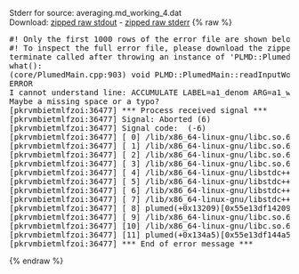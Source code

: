 Stderr for source:  averaging.md_working_4.dat   
Download: [zipped raw stdout](averaging.md_working_4.dat.plumed.stdout.txt.zip) - [zipped raw stderr](averaging.md_working_4.dat.plumed.stderr.txt.zip) 
{% raw %}
<pre>
#! Only the first 1000 rows of the error file are shown below
#! To inspect the full error file, please download the zipped raw stderr file above
terminate called after throwing an instance of 'PLMD::Plumed::ExceptionError'
what():
(core/PlumedMain.cpp:903) void PLMD::PlumedMain::readInputWords(const std::vector<std::__cxx11::basic_string<char> >&)
ERROR
I cannot understand line: ACCUMULATE LABEL=a1_denom ARG=a1_weight STRIDE=1 CLEAR=100
Maybe a missing space or a typo?
[pkrvmbietmlfzoi:36477] *** Process received signal ***
[pkrvmbietmlfzoi:36477] Signal: Aborted (6)
[pkrvmbietmlfzoi:36477] Signal code:  (-6)
[pkrvmbietmlfzoi:36477] [ 0] /lib/x86_64-linux-gnu/libc.so.6(+0x45330)[0x7ff55a045330]
[pkrvmbietmlfzoi:36477] [ 1] /lib/x86_64-linux-gnu/libc.so.6(pthread_kill+0x11c)[0x7ff55a09eb2c]
[pkrvmbietmlfzoi:36477] [ 2] /lib/x86_64-linux-gnu/libc.so.6(gsignal+0x1e)[0x7ff55a04527e]
[pkrvmbietmlfzoi:36477] [ 3] /lib/x86_64-linux-gnu/libc.so.6(abort+0xdf)[0x7ff55a0288ff]
[pkrvmbietmlfzoi:36477] [ 4] /lib/x86_64-linux-gnu/libstdc++.so.6(+0xa5ff5)[0x7ff55a4a5ff5]
[pkrvmbietmlfzoi:36477] [ 5] /lib/x86_64-linux-gnu/libstdc++.so.6(+0xbb0da)[0x7ff55a4bb0da]
[pkrvmbietmlfzoi:36477] [ 6] /lib/x86_64-linux-gnu/libstdc++.so.6(_ZSt10unexpectedv+0x0)[0x7ff55a4a5a55]
[pkrvmbietmlfzoi:36477] [ 7] /lib/x86_64-linux-gnu/libstdc++.so.6(+0xa5a6f)[0x7ff55a4a5a6f]
[pkrvmbietmlfzoi:36477] [ 8] plumed(+0x13209)[0x55e13df14209]
[pkrvmbietmlfzoi:36477] [ 9] /lib/x86_64-linux-gnu/libc.so.6(+0x2a1ca)[0x7ff55a02a1ca]
[pkrvmbietmlfzoi:36477] [10] /lib/x86_64-linux-gnu/libc.so.6(__libc_start_main+0x8b)[0x7ff55a02a28b]
[pkrvmbietmlfzoi:36477] [11] plumed(+0x134a5)[0x55e13df144a5]
[pkrvmbietmlfzoi:36477] *** End of error message ***
</pre>
{% endraw %}
